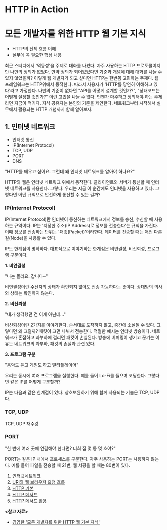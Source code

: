 # HTTP in Action

# 모든 개발자를 위한 HTTP 웹 기본 지식

- HTTP의 전체 흐름 이해
- 실무에 꼭 필요한 핵심 내용

최근 스터디에서 '멱등성'을 주제로 대화를 나눴다. 자주 사용하는 HTTP 프로토콜이지만 나만의 정의가 없었다. 만약 정의가 되어있었다면 기준과 개념에 대해 대화를 나눌 수 있지 않았을까?
이렇게 웹 개발자가 되고 싶다면 HTTP는 한번쯤 고민하는 주제다. 웹 프레임워크는 HTTP위에서 동작한다. 따라서 사용자가 'HTTP를 당연히 이해하고 있다'라고 가정한다.
나만의 기준이 없다면 "API를 어떻게 설계할 것인가?", "상태코드는 어떻게 설정할 것인가?" 이런 고민을 나눌 수 없다. 언젠가 마주하고 정의해야 하는 주제라면 지금이 적기다.
지식 공유자는 본인의 기준을 제안한다. 네트워크부터 시작해서 실무에서 활용되는 HTTP 개념까지 함께 알아보자.

## 1. 인터넷 네트워크

- 인터넷 통신
- IP(Internet Protocol)
- TCP, UDP
- PORT
- DNS

"HTTP를 배우고 싶어요. 그런데 왜 인터넷 네트워크를 알아야 하나요?"

HTTP와 웹은 인터넷 네트워크 위에서 동작한다. 클라이언트와 서버가 통신할 때 인터넷 네트워크를 사용한다. 그렇다. 우리는 지금 이 순간에도 인터넷을 사용하고 있다.
그렇다면 어떤 규칙으로 안전하게 통신할 수 있는 걸까?

### IP(Internet Protocol)

IP(Internet Protocol)란 인터넷이 통신하는 네트워크에서 정보를 송신, 수신할 때 사용하는 규약이다. IP는 '지정한 주소(IP Address)로 정보를 전송한다'는 규칙을 가진다.
이때 정보를 전송하는 단위는 '패킷(Packet)'이라한다. 데이터를 전송할 때는 매번 다른 길(Node)을 사용할 수 있다.

IP도 한계점이 명확하다. 대표적으로 이야기하는 한계점은 비연결성, 비신뢰성, 프로그램 구분이다.

**1. 비연결성**

"나는 몰라요. 갑니다~"

비연결성이란 수신자의 상태가 확인되지 않아도 전송 가능하다는 뜻이다. 상대방의 의사와 상태는 확인하지 않는다.

**2. 비신뢰성**

"내가 생각했던 건 이게 아닌데..."

비신뢰성이란 2가지를 이야기한다. 순서대로 도착하지 않고, 중간에 소실될 수 있다. 그렇다면 왜 그럴까? 패킷이 크면 나눠서 전송한다.
적절한 예시는 인터넷 방송이다. 네트워크가 혼잡하고 과부하에 걸리면 패킷이 손실된다. 방송에 버퍼링이 생기고 끊기는 이유는 네트워크의 과부하, 패킷의 손실과 관련 있다.

**3. 프로그램 구분**

"음악도 듣고 게임도 하고 멀티플레이어"

우리는 동시에 여러 프로그램을 실행한다. 예를 들어 Lo-Fi를 들으며 코딩한다. 그렇다면 같은 IP를 어떻게 구분할까?

IP는 다음과 같은 한계점이 있다. 상호보완하기 위해 함께 사용되는 기술은 TCP, UDP다.

### TCP, UDP

TCP, UDP 재수강

### PORT

"한 번에 여러 곳에 연결해야 한다면? 너희 집 몇 동 몇 호야?"

PORT는 같은 IP 내에서 프로세스를 구분한다. 자주 사용하는 PORT는 사용하지 않는다. 예를 들어 파일을 전송할 때 21번, 웹 서핑을 할 때는 80번이 있다.

1. [인터넷네트워크](./1_인터넷_네트워크/README.md)
2. [URI와 웹 브라우저 요청 흐름](./2_URI와_웹_브라우저_요청_흐름/README.md)
3. [HTTP 기본](./3_HTTP_기본/README.md)
4. [HTTP 메서드](./)
5. [HTTP 메서드 활용](./5_HTTP_메서드_활용/README.md)

**<참고 자료>**

- [김영한 '모든 개발자를 위한 HTTP 웹 기본 지식'](https://inf.run/8ZEU8)
